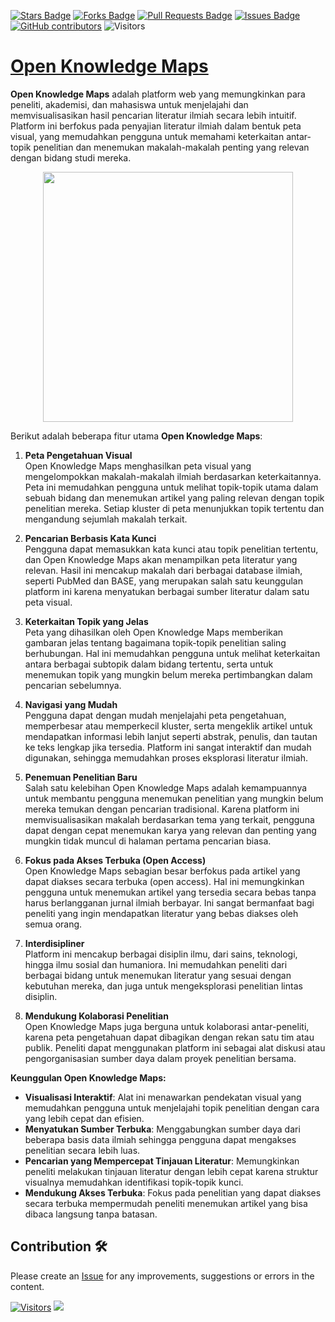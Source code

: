 <a href="https://github.com/drshahizan/Generative-AI-Playground/stargazers"><img src="https://img.shields.io/github/stars/drshahizan/Generative-AI-Playground" alt="Stars Badge"/></a>
<a href="https://github.com/drshahizan/Generative-AI-Playground/network/members"><img src="https://img.shields.io/github/forks/drshahizan/Generative-AI-Playground" alt="Forks Badge"/></a>
<a href="https://github.com/drshahizan/Generative-AI-Playground/pulls"><img src="https://img.shields.io/github/issues-pr/drshahizan/Generative-AI-Playground" alt="Pull Requests Badge"/></a>
<a href="https://github.com/drshahizan/Generative-AI-Playground"><img src="https://img.shields.io/github/issues/drshahizan/Generative-AI-Playground" alt="Issues Badge"/></a>
<a href="https://github.com/drshahizan/Generative-AI-Playground/graphs/contributors"><img alt="GitHub contributors" src="https://img.shields.io/github/contributors/drshahizan/Generative-AI-Playground?color=2b9348"></a>
![Visitors](https://api.visitorbadge.io/api/visitors?path=https%3A%2F%2Fgithub.com%2Fdrshahizan%2Fai-tools&labelColor=%23d9e3f0&countColor=%23697689&style=flat)

# [Open Knowledge Maps](https://openknowledgemaps.org/)

**Open Knowledge Maps** adalah platform web yang memungkinkan para peneliti, akademisi, dan mahasiswa untuk menjelajahi dan memvisualisasikan hasil pencarian literatur ilmiah secara lebih intuitif. Platform ini berfokus pada penyajian literatur ilmiah dalam bentuk peta visual, yang memudahkan pengguna untuk memahami keterkaitan antar-topik penelitian dan menemukan makalah-makalah penting yang relevan dengan bidang studi mereka. 

<p align="center">
 <img src="https://cdn.creati.ai/ai-tools/product-image/openknowledgemaps-org.webp"  height="400">
</p>


Berikut adalah beberapa fitur utama **Open Knowledge Maps**:

1. **Peta Pengetahuan Visual**  
   Open Knowledge Maps menghasilkan peta visual yang mengelompokkan makalah-makalah ilmiah berdasarkan keterkaitannya. Peta ini memudahkan pengguna untuk melihat topik-topik utama dalam sebuah bidang dan menemukan artikel yang paling relevan dengan topik penelitian mereka. Setiap kluster di peta menunjukkan topik tertentu dan mengandung sejumlah makalah terkait.

2. **Pencarian Berbasis Kata Kunci**  
   Pengguna dapat memasukkan kata kunci atau topik penelitian tertentu, dan Open Knowledge Maps akan menampilkan peta literatur yang relevan. Hasil ini mencakup makalah dari berbagai database ilmiah, seperti PubMed dan BASE, yang merupakan salah satu keunggulan platform ini karena menyatukan berbagai sumber literatur dalam satu peta visual.

3. **Keterkaitan Topik yang Jelas**  
   Peta yang dihasilkan oleh Open Knowledge Maps memberikan gambaran jelas tentang bagaimana topik-topik penelitian saling berhubungan. Hal ini memudahkan pengguna untuk melihat keterkaitan antara berbagai subtopik dalam bidang tertentu, serta untuk menemukan topik yang mungkin belum mereka pertimbangkan dalam pencarian sebelumnya.

4. **Navigasi yang Mudah**  
   Pengguna dapat dengan mudah menjelajahi peta pengetahuan, memperbesar atau memperkecil kluster, serta mengeklik artikel untuk mendapatkan informasi lebih lanjut seperti abstrak, penulis, dan tautan ke teks lengkap jika tersedia. Platform ini sangat interaktif dan mudah digunakan, sehingga memudahkan proses eksplorasi literatur ilmiah.

5. **Penemuan Penelitian Baru**  
   Salah satu kelebihan Open Knowledge Maps adalah kemampuannya untuk membantu pengguna menemukan penelitian yang mungkin belum mereka temukan dengan pencarian tradisional. Karena platform ini memvisualisasikan makalah berdasarkan tema yang terkait, pengguna dapat dengan cepat menemukan karya yang relevan dan penting yang mungkin tidak muncul di halaman pertama pencarian biasa.

6. **Fokus pada Akses Terbuka (Open Access)**  
   Open Knowledge Maps sebagian besar berfokus pada artikel yang dapat diakses secara terbuka (open access). Hal ini memungkinkan pengguna untuk menemukan artikel yang tersedia secara bebas tanpa harus berlangganan jurnal ilmiah berbayar. Ini sangat bermanfaat bagi peneliti yang ingin mendapatkan literatur yang bebas diakses oleh semua orang.

7. **Interdisipliner**  
   Platform ini mencakup berbagai disiplin ilmu, dari sains, teknologi, hingga ilmu sosial dan humaniora. Ini memudahkan peneliti dari berbagai bidang untuk menemukan literatur yang sesuai dengan kebutuhan mereka, dan juga untuk mengeksplorasi penelitian lintas disiplin.

8. **Mendukung Kolaborasi Penelitian**  
   Open Knowledge Maps juga berguna untuk kolaborasi antar-peneliti, karena peta pengetahuan dapat dibagikan dengan rekan satu tim atau publik. Peneliti dapat menggunakan platform ini sebagai alat diskusi atau pengorganisasian sumber daya dalam proyek penelitian bersama.

**Keunggulan Open Knowledge Maps:**
- **Visualisasi Interaktif**: Alat ini menawarkan pendekatan visual yang memudahkan pengguna untuk menjelajahi topik penelitian dengan cara yang lebih cepat dan efisien.
- **Menyatukan Sumber Terbuka**: Menggabungkan sumber daya dari beberapa basis data ilmiah sehingga pengguna dapat mengakses penelitian secara lebih luas.
- **Pencarian yang Mempercepat Tinjauan Literatur**: Memungkinkan peneliti melakukan tinjauan literatur dengan lebih cepat karena struktur visualnya memudahkan identifikasi topik-topik kunci.
- **Mendukung Akses Terbuka**: Fokus pada penelitian yang dapat diakses secara terbuka mempermudah peneliti menemukan artikel yang bisa dibaca langsung tanpa batasan.


## Contribution 🛠️
Please create an [Issue](https://github.com/drshahizan/Generative-AI-Playground/issues) for any improvements, suggestions or errors in the content.

[![Visitors](https://api.visitorbadge.io/api/visitors?path=https%3A%2F%2Fgithub.com%2Fdrshahizan&labelColor=%23697689&countColor=%23555555&style=plastic)](https://visitorbadge.io/status?path=https%3A%2F%2Fgithub.com%2Fdrshahizan)
![](https://hit.yhype.me/github/profile?user_id=81284918)
